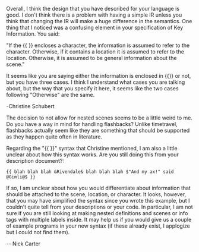 Overall, I think the design that you have described for your language is good. 
I don't think there is a problem with having a simple IR unless you 
think that changing the IR will make a huge difference in the semantics. One 
thing that I noticed was a confusing element in your specification of 
Key Information. You said: 

  "If the {{ }} encloses a character, the information is assumed to refer to the character. 
  Otherwise, if it contains a location it is assumed to refer to the location. 
  Otherwise, it is assumed to be general information about the scene."

It seems like you are saying either the information is enclosed in {{}} or not, but you have 
three cases. I think I understand what cases you are talking about, but the way that you
specify it here, it seems like the two cases following "Otherwise" are the same. 

-Christine Schubert


The decision to not allow for nested scenes seems to be a little weird to me. Do you have a way in mind for handling flashbacks? Unlike timetravel, flashbacks actually seem like they are something that should be supported as they happen quite often in literature. 

Regarding the "{{ }}" syntax that Christine mentioned, I am also a little unclear about how this syntax works. Are you still doing this from your description document?:

`{{ blah blah blah &Rivendale& blah blah blah $"And my ax!" said @Gimli@$ }}`

If so, I am unclear about how you would differentiate about information that should be attached to the scene, location, or character. It looks, however, that you may have simplified the syntax since you wrote this example, but I couldn't quite tell from your descriptions or your code. In particular, I am not sure if you are still looking at making nested definitions and scenes or info tags with multiple labels inside. It may help us if you would give us a couple of example programs in your new syntax (if these already exist, I applogize but I could not find them).

-- Nick Carter
